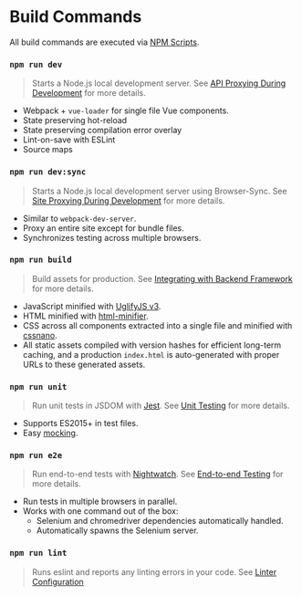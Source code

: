 # Build Commands

All build commands are executed via [NPM Scripts](https://docs.npmjs.com/misc/scripts).

### `npm run dev`

> Starts a Node.js local development server. See [API Proxying During Development](proxy.md) for more details.

- Webpack + `vue-loader` for single file Vue components.
- State preserving hot-reload
- State preserving compilation error overlay
- Lint-on-save with ESLint
- Source maps

### `npm run dev:sync`

> Starts a Node.js local development server using Browser-Sync. See [Site Proxying During Development](site-proxy.md) for more details.

- Similar to `webpack-dev-server`.
- Proxy an entire site except for bundle files.
- Synchronizes testing across multiple browsers.

### `npm run build`

> Build assets for production. See [Integrating with Backend Framework](backend.md) for more details.

- JavaScript minified with [UglifyJS v3](https://github.com/mishoo/UglifyJS2/tree/harmony).
- HTML minified with [html-minifier](https://github.com/kangax/html-minifier).
- CSS across all components extracted into a single file and minified with [cssnano](https://github.com/ben-eb/cssnano).
- All static assets compiled with version hashes for efficient long-term caching, and a production `index.html` is auto-generated with proper URLs to these generated assets.

### `npm run unit`

> Run unit tests in JSDOM with [Jest](https://facebook.github.io/jest/docs/getting-started.html). See [Unit Testing](unit.md) for more details.

- Supports ES2015+ in test files.
- Easy [mocking](https://facebook.github.io/jest/docs/mock-functions.html).

### `npm run e2e`

> Run end-to-end tests with [Nightwatch](http://nightwatchjs.org/). See [End-to-end Testing](e2e.md) for more details.

- Run tests in multiple browsers in parallel.
- Works with one command out of the box:
  - Selenium and chromedriver dependencies automatically handled.
  - Automatically spawns the Selenium server.

### `npm run lint`

> Runs eslint and reports any linting errors in your code. See [Linter Configuration](linter.md)
